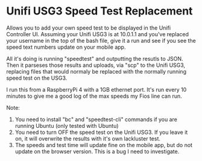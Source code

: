 # Unifi USG3 Speed Test Replacement
Allows you to add your own speed test to be displayed in the Unifi Controller UI.
Assuming your Unifi USG3 is at 10.0.1.1 and you've replaced your username in the top of the bash file, give it a run and see if you see the speed text numbers update on your mobile app. 

All it's doing is running "speedtest" and outputting the resutls to JSON. Then it parseses those results and uploads, via "scp" to the Unifi USG3, replacing files that would normaly be replaced with the normally running speed test on the USG3.

I run this from a RaspberryPi 4 with a 1GB ethernet port. It's run every 10 minutes to give me a good log of the max speeds my Fios line can run.

Note:
1. You need to install "bc" and "speedtest-cli" commands if you are running Ubuntu (only tested with Ubuntu)
2. You need to turn OFF the speed test on the Unifi USG3. If you leave it on, it will overwrite the results with it's own lackluster test.
3. The speeds and test time will update fine on the mobile app, but do not update on the browser version. This is a bug I need to investigate.
